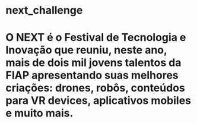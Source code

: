 # next_challenge

# O NEXT é o Festival de Tecnologia e Inovação que reuniu, neste ano, mais de dois mil jovens talentos da FIAP apresentando suas melhores criações: drones, robôs, conteúdos para VR devices, aplicativos mobiles e muito mais.
